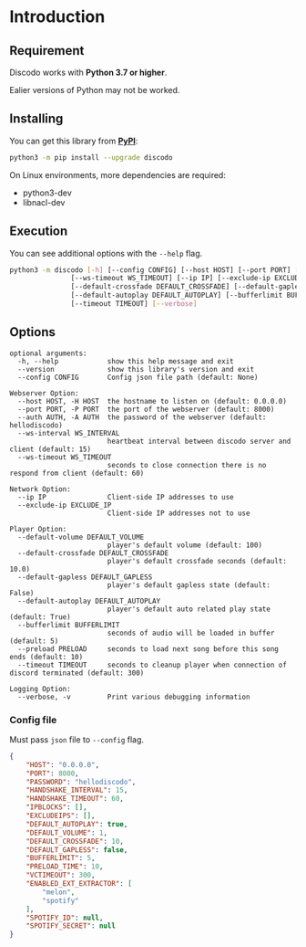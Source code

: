 # Introduction

## Requirement

Discodo works with **Python 3.7 or higher**.

Ealier versions of Python may not be worked.

## Installing

You can get this library from [**PyPI**](https://pypi.org/project/discodo/):

```sh
python3 -m pip install --upgrade discodo
```

On Linux environments, more dependencies are required:

- python3-dev
- libnacl-dev

## Execution

You can see additional options with the `--help` flag.

```sh
python3 -m discodo [-h] [--config CONFIG] [--host HOST] [--port PORT] [--auth AUTH] [--ws-interval WS_INTERVAL]
               [--ws-timeout WS_TIMEOUT] [--ip IP] [--exclude-ip EXCLUDE_IP] [--default-volume DEFAULT_VOLUME]
               [--default-crossfade DEFAULT_CROSSFADE] [--default-gapless DEFAULT_GAPLESS]
               [--default-autoplay DEFAULT_AUTOPLAY] [--bufferlimit BUFFERLIMIT] [--preload PRELOAD]
               [--timeout TIMEOUT] [--verbose]
```

## Options

```
optional arguments:
  -h, --help            show this help message and exit
  --version             show this library's version and exit
  --config CONFIG       Config json file path (default: None)

Webserver Option:
  --host HOST, -H HOST  the hostname to listen on (default: 0.0.0.0)
  --port PORT, -P PORT  the port of the webserver (default: 8000)
  --auth AUTH, -A AUTH  the password of the webserver (default: hellodiscodo)
  --ws-interval WS_INTERVAL
                        heartbeat interval between discodo server and client (default: 15)
  --ws-timeout WS_TIMEOUT
                        seconds to close connection there is no respond from client (default: 60)

Network Option:
  --ip IP               Client-side IP addresses to use
  --exclude-ip EXCLUDE_IP
                        Client-side IP addresses not to use

Player Option:
  --default-volume DEFAULT_VOLUME
                        player's default volume (default: 100)
  --default-crossfade DEFAULT_CROSSFADE
                        player's default crossfade seconds (default: 10.0)
  --default-gapless DEFAULT_GAPLESS
                        player's default gapless state (default: False)
  --default-autoplay DEFAULT_AUTOPLAY
                        player's default auto related play state (default: True)
  --bufferlimit BUFFERLIMIT
                        seconds of audio will be loaded in buffer (default: 5)
  --preload PRELOAD     seconds to load next song before this song ends (default: 10)
  --timeout TIMEOUT     seconds to cleanup player when connection of discord terminated (default: 300)

Logging Option:
  --verbose, -v         Print various debugging information
```

### Config file

Must pass `json` file to `--config` flag.

```json
{
    "HOST": "0.0.0.0",
    "PORT": 8000,
    "PASSWORD": "hellodiscodo",
    "HANDSHAKE_INTERVAL": 15,
    "HANDSHAKE_TIMEOUT": 60,
    "IPBLOCKS": [],
    "EXCLUDEIPS": [],
    "DEFAULT_AUTOPLAY": true,
    "DEFAULT_VOLUME": 1,
    "DEFAULT_CROSSFADE": 10,
    "DEFAULT_GAPLESS": false,
    "BUFFERLIMIT": 5,
    "PRELOAD_TIME": 10,
    "VCTIMEOUT": 300,
    "ENABLED_EXT_EXTRACTOR": [
        "melon",
        "spotify"
    ],
    "SPOTIFY_ID": null,
    "SPOTIFY_SECRET": null
}
```